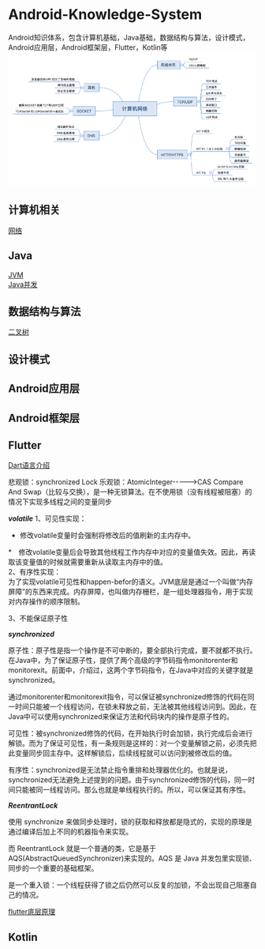 # Android-Knowledge-System
Android知识体系，包含计算机基础，Java基础，数据结构与算法，设计模式，Android应用层，Android框架层，Flutter，Kotlin等  
![image](https://github.com/viviant1224/Android-Knowledge-System/blob/main/images/%E8%AE%A1%E7%AE%97%E6%9C%BA%E7%9B%B8%E5%85%B3/%E8%AE%A1%E7%AE%97%E6%9C%BA%E7%BD%91%E7%BB%9C.png)  




## 计算机相关
[网络](https://github.com/viviant1224/Android-Knowledge-System/blob/main/Blogs/%E8%AE%A1%E7%AE%97%E6%9C%BA/%E7%BD%91%E7%BB%9C/%E7%BD%91%E7%BB%9C.md) 

## Java
[JVM](https://github.com/viviant1224/Android-Knowledge-System/blob/main/Blogs/Java/JVM/JVM.md)  
[Java并发](https://github.com/viviant1224/Android-Knowledge-System/blob/main/Blogs/Java/Java%E5%B9%B6%E5%8F%91.md)


## 数据结构与算法
[二叉树](https://github.com/viviant1224/Android-Knowledge-System/blob/main/Blogs/%E6%95%B0%E6%8D%AE%E7%BB%93%E6%9E%84%E4%B8%8E%E7%AE%97%E6%B3%95/%E4%BA%8C%E5%8F%89%E6%A0%91.md)

## 设计模式

## Android应用层

## Android框架层

## Flutter

[Dart语言介绍](https://github.com/viviant1224/Android-Knowledge-System/blob/main/Blogs/Flutter/Dart.md) 

悲观锁：synchronized Lock
乐观锁：AtomicInteger----->CAS   Compare And Swap（比较与交换），是一种无锁算法。在不使用锁（没有线程被阻塞）的情况下实现多线程之间的变量同步

***volatile*** 
1、可见性实现：  
* 修改volatile变量时会强制将修改后的值刷新的主内存中。

*　修改volatile变量后会导致其他线程工作内存中对应的变量值失效。因此，再读取该变量值的时候就需要重新从读取主内存中的值。   
2、有序性实现：   
为了实现volatile可见性和happen-befor的语义。JVM底层是通过一个叫做“内存屏障”的东西来完成。内存屏障，也叫做内存栅栏，是一组处理器指令，用于实现对内存操作的顺序限制。

3、不能保证原子性

***synchronized***

原子性：原子性是指一个操作是不可中断的，要全部执行完成，要不就都不执行。在Java中，为了保证原子性，提供了两个高级的字节码指令monitorenter和monitorexit。前面中，介绍过，这两个字节码指令，在Java中对应的关键字就是synchronized。

通过monitorenter和monitorexit指令，可以保证被synchronized修饰的代码在同一时间只能被一个线程访问，在锁未释放之前，无法被其他线程访问到。因此，在Java中可以使用synchronized来保证方法和代码块内的操作是原子性的。

可见性：被synchronized修饰的代码，在开始执行时会加锁，执行完成后会进行解锁。而为了保证可见性，有一条规则是这样的：对一个变量解锁之前，必须先把此变量同步回主存中。这样解锁后，后续线程就可以访问到被修改后的值。

有序性：synchronized是无法禁止指令重排和处理器优化的。也就是说，synchronized无法避免上述提到的问题。由于synchronized修饰的代码，同一时间只能被同一线程访问。那么也就是单线程执行的。所以，可以保证其有序性。

***ReentrantLock***

使用 synchronize 来做同步处理时，锁的获取和释放都是隐式的，实现的原理是通过编译后加上不同的机器指令来实现。

而 ReentrantLock 就是一个普通的类，它是基于 AQS(AbstractQueuedSynchronizer)来实现的。AQS 是 Java 并发包里实现锁、同步的一个重要的基础框架。

是一个重入锁：一个线程获得了锁之后仍然可以反复的加锁，不会出现自己阻塞自己的情况。  




[flutter底层原理](https://github.com/viviant1224/Android-Knowledge-System/blob/main/Blogs/Flutter/底层原理.md) 

## Kotlin


